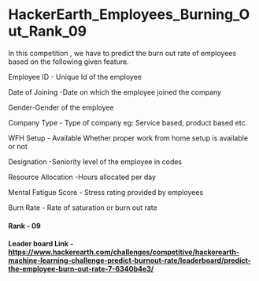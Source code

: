 # HackerEarth_Employees_Burning_Out_Rank_09

In this competition , we have to predict the burn out rate of employees based on the following given feature.

Employee ID - Unique Id of the employee

Date of Joining -Date on which the employee joined the company

Gender-Gender of the employee

Company Type - Type of company eg: Service based, product based etc.

WFH Setup - Available Whether proper work from home setup is available or not

Designation -Seniority level of the employee in codes

Resource Allocation -Hours allocated per day

Mental Fatigue Score - Stress rating provided by employees

Burn Rate - Rate of saturation or burn out rate

#### Rank - 09
#### Leader board Link - https://www.hackerearth.com/challenges/competitive/hackerearth-machine-learning-challenge-predict-burnout-rate/leaderboard/predict-the-employee-burn-out-rate-7-6340b4e3/

